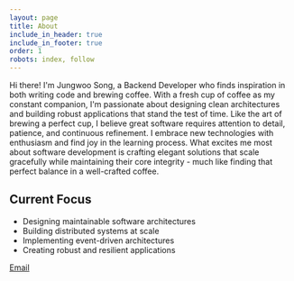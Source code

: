 ```yaml
---
layout: page
title: About
include_in_header: true
include_in_footer: true
order: 1
robots: index, follow
---
```


Hi there! I'm Jungwoo Song, a Backend Developer who finds inspiration in both writing code and brewing coffee. With a fresh cup of coffee as my constant companion, I'm passionate about designing clean architectures and building robust applications that stand the test of time.
Like the art of brewing a perfect cup, I believe great software requires attention to detail, patience, and continuous refinement. I embrace new technologies with enthusiasm and find joy in the learning process. What excites me most about software development is crafting elegant solutions that scale gracefully while maintaining their core integrity - much like finding that perfect balance in a well-crafted coffee.


## Current Focus
- Designing maintainable software architectures
- Building distributed systems at scale
- Implementing event-driven architectures
- Creating robust and resilient applications

[Email](mailto:jungwoo.song1@gmail.com)
